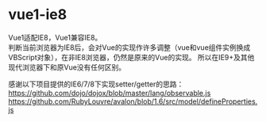 # vue1-ie8
Vue1适配IE8，Vue1兼容IE8。  
判断当前浏览器为IE8后，会对Vue的实现作许多调整（vue和vue组件实例换成VBScript对象），在非IE8浏览器，仍然是原来的Vue的实现。
所以在IE9+及其他现代浏览器下和原Vue没有任何区别。  

感谢以下项目提供的IE6/7/8下实现setter/getter的思路：  
https://github.com/dojo/dojox/blob/master/lang/observable.js  
https://github.com/RubyLouvre/avalon/blob/1.6/src/model/defineProperties.js  